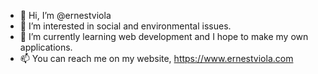 - 👋 Hi, I’m @ernestviola
- 👀 I’m interested in social and environmental issues.
- 🌱 I’m currently learning web development and I hope to make my own applications.
- 📫 You can reach me on my website, https://www.ernestviola.com

<!---
ernestviola/ernestviola is a ✨ special ✨ repository because its `README.md` (this file) appears on your GitHub profile.
You can click the Preview link to take a look at your changes.
--->
